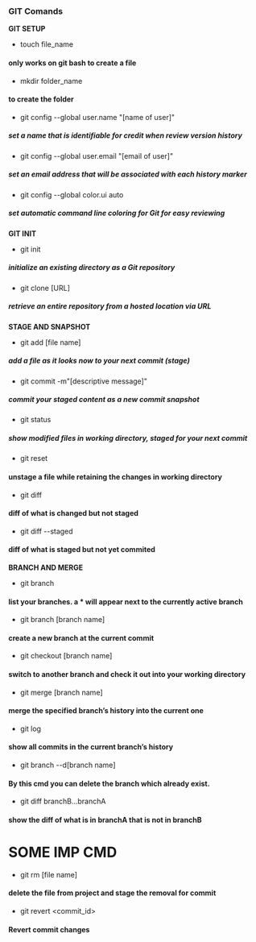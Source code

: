 ### GIT Comands

**GIT SETUP**

- touch file_name

#### only works on git bash to create a file

- mkdir folder_name

#### to create the folder

- git config --global user.name "[name of user]"

##### set a name that is identifiable for credit when review version history

- git config --global user.email "[email of user]"

##### set an email address that will be associated with each history marker

- git config --global color.ui auto

##### set automatic command line coloring for Git for easy reviewing

**GIT INIT**

- git init

##### initialize an existing directory as a Git repository

- git clone [URL]

##### retrieve an entire repository from a hosted location via URL

**STAGE AND SNAPSHOT**

- git add [file name]

##### add a file as it looks now to your next commit (stage)

- git commit -m"[descriptive message]"

##### commit your staged content as a new commit snapshot

- git status

##### show modified files in working directory, staged for your next commit

- git reset

#### unstage a file while retaining the changes in working directory

- git diff

#### diff of what is changed but not staged

- git diff --staged

#### diff of what is staged but not yet commited

**BRANCH AND MERGE**

- git branch

#### list your branches. a \* will appear next to the currently active branch

- git branch [branch name]

#### create a new branch at the current commit

- git checkout [branch name]

#### switch to another branch and check it out into your working directory

- git merge [branch name]

#### merge the specified branch’s history into the current one

- git log

#### show all commits in the current branch’s history

- git branch --d[branch name]

#### By this cmd you can delete the branch which already exist.

- git diff branchB...branchA

#### show the diff of what is in branchA that is not in branchB

# SOME IMP CMD

- git rm [file name]

#### delete the file from project and stage the removal for commit

- git revert <commit_id>

#### Revert commit changes

